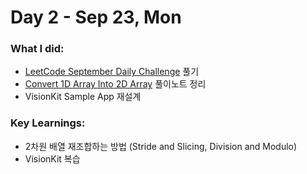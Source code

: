 # Day 2 - Sep 23, Mon

### What I did:
- [LeetCode September Daily Challenge](https://leetcode.com/problems/extra-characters-in-a-string/description/?envType=daily-question&envId=2024-09-23) 풀기
- [Convert 1D Array Into 2D Array](https://leetcode.com/problems/convert-1d-array-into-2d-array/?envType=daily-question&envId=2024-09-01) 풀이노트 정리
- VisionKit Sample App 재설계
  
### Key Learnings:
- 2차원 배열 재조합하는 방법 (Stride and Slicing, Division and Modulo)
- VisionKit 복습
